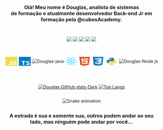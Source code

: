   <div style="display: inline_block" align ="center">
<h3>Olá! Meu nome é Douglas, analista de sistemas<br> de formação e atualmente  desenvolvedor Back-end Jr em <br>formação pela @cubosAcademy.</h3>

</div>

## 


  <div style="display: inline_block" align ="center"> 
  
   <a  href="https://www.instagram.com/douglascosta_foto/" target="_blank"><br><img src="https://img.shields.io/badge/-Instagram-%23E4405F?style=for-the-badge&logo=instagram&logoColor=white" target="_blank"></a>
 	<a href="https://www.facebook.com/douglas.santanacosta/" target="_blank"><img src="https://img.shields.io/badge/Facebook-1877F2?style=for-the-badge&logo=facebook&logoColor=white" target="_blank"></a>
  <a href = "mailto:douglas.santana1777@gmail.com"><img src="https://img.shields.io/badge/-Gmail-%23333?style=for-the-badge&logo=gmail&logoColor=white" target="_blank"></a>
  <a href="https://www.linkedin.com/in/douglascostadev/" target="_blank"><img src="https://img.shields.io/badge/-LinkedIn-%230077B5?style=for-the-badge&logo=linkedin&logoColor=white" target="_blank"></a> 
  <a href="https://www.facebook.com/douglas.santanacosta/" target="_blank"><img src="	https://img.shields.io/badge/Facebook-1877F2?style=for-the-badge&logo=facebook&logoColor=white" target="_blank"></a> 
  

## 



<div style="display: inline_block" align ="center"><br>  
  <img align="center" alt="Douglas-Js" height="30" width="40" src="https://raw.githubusercontent.com/devicons/devicon/master/icons/javascript/javascript-plain.svg">  
  <img align="center" alt="Douglas-Ts" height="30" width="40" src="https://raw.githubusercontent.com/devicons/devicon/master/icons/typescript/typescript-plain.svg">
  <img align="center" alt="Douglas-java" height="30" width="30" src="https://cdn-icons-png.flaticon.com/512/143/143687.png">
  <img align="center" alt="Douglas-React" height="30" width="40" src="https://raw.githubusercontent.com/devicons/devicon/master/icons/react/react-original.svg">
  <img align="center" alt="RDouglas-HTML" height="30" width="40" src="https://raw.githubusercontent.com/devicons/devicon/master/icons/html5/html5-original.svg">
  <img align="center" alt="Douglas-CSS" height="30" width="40" src="https://raw.githubusercontent.com/devicons/devicon/master/icons/css3/css3-original.svg">
  <img align="center" alt="Douglas-Python" height="30" width="40" src="https://raw.githubusercontent.com/devicons/devicon/master/icons/python/python-original.svg">  
  <img align="center" alt="Douglas-Node.js" height="30" width="30" src="https://cdn-icons-png.flaticon.com/512/919/919825.png">  
  
  
  ##
 
  <br>
 


[![Douglas GitHub stats-Dark](https://github-readme-stats.vercel.app/api?username=douglas1777&show_icons=true&theme=dark#gh-dark-mode-only)](https://github.com/douglas1777/github-readme-stats#gh-dark-mode-only)
[![Top Langs](https://github-readme-stats.vercel.app/api/top-langs/?username=douglas1777&layout=compact&theme=dark#gh-dark-mode-only)](https://github.com/douglas1777/github-readme-stats)


##



##
  
   
  ## 
  
  
  </div>
 
   ![Snake animation](https://github.com/douglas1777/douglas1777/blob/output/github-contribution-grid-snake.svg)
  
  
  ##
   
   <h3>A estrada é sua e somente sua, outros podem andar ao seu lado, mas ninguém pode andar por você...</h3>


##

  

  </div>
